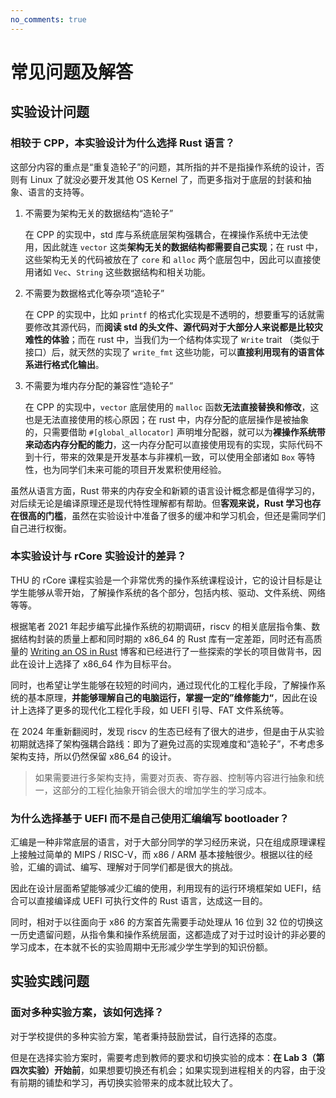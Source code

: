 ```yaml
---
no_comments: true
---
```


# 常见问题及解答

## 实验设计问题

### 相较于 CPP，本实验设计为什么选择 Rust 语言？

这部分内容的重点是“重复造轮子”的问题，其所指的并不是指操作系统的设计，否则有 Linux 了就没必要开发其他 OS Kernel 了，而更多指对于底层的封装和抽象、语言的支持等。

1. 不需要为架构无关的数据结构“造轮子”

    在 CPP 的实现中，std 库与系统底层架构强耦合，在裸操作系统中无法使用，因此就连 `vector` 这类**架构无关的数据结构都需要自己实现**；在 rust 中，这些架构无关的代码被放在了 `core` 和 `alloc` 两个底层包中，因此可以直接使用诸如 `Vec`、`String` 这些数据结构和相关功能。

2. 不需要为数据格式化等杂项“造轮子”

    在 CPP 的实现中，比如 `printf` 的格式化实现是不透明的，想要重写的话就需要修改其源代码，而**阅读 std 的头文件、源代码对于大部分人来说都是比较灾难性的体验**；而在 rust 中，当我们为一个结构体实现了 `Write` trait （类似于接口）后，就天然的实现了 `write_fmt` 这些功能，可以**直接利用现有的语言体系进行格式化输出**。

3. 不需要为堆内存分配的兼容性“造轮子”

    在 CPP 的实现中，`vector` 底层使用的 `malloc` 函数**无法直接替换和修改**，这也是无法直接使用的核心原因；在 rust 中，内存分配的底层操作是被抽象的，只需要借助 `#[global_allocator]` 声明堆分配器，就可以为**裸操作系统带来动态内存分配的能力**，这一内存分配可以直接使用现有的实现，实际代码不到十行，带来的效果是开发基本与非裸机一致，可以使用全部诸如 `Box` 等特性，也为同学们未来可能的项目开发累积使用经验。

虽然从语言方面，Rust 带来的内存安全和新颖的语言设计概念都是值得学习的，对后续无论是编译原理还是现代特性理解都有帮助。但**客观来说，Rust 学习也存在很高的门槛**，虽然在实验设计中准备了很多的缓冲和学习机会，但还是需同学们自己进行权衡。

### 本实验设计与 rCore 实验设计的差异？

THU 的 rCore 课程实验是一个非常优秀的操作系统课程设计，它的设计目标是让学生能够从零开始，了解操作系统的各个部分，包括内核、驱动、文件系统、网络等等。

根据笔者 2021 年起步编写此操作系统的初期调研，riscv 的相关底层指令集、数据结构封装的质量上都和同时期的 x86_64 的 Rust 库有一定差距，同时还有高质量的 [Writing an OS in Rust](https://os.phil-opp.com/) 博客和已经进行了一些探索的学长的项目做背书，因此在设计上选择了 x86_64 作为目标平台。

同时，也希望让学生能够在较短的时间内，通过现代化的工程化手段，了解操作系统的基本原理，**并能够理解自己的电脑运行，掌握一定的”维修能力“**，因此在设计上选择了更多的现代化工程化手段，如 UEFI 引导、FAT 文件系统等。

在 2024 年重新翻阅时，发现 riscv 的生态已经有了很大的进步，但是由于从实验初期就选择了架构强耦合路线：即为了避免过高的实现难度和“造轮子”，不考虑多架构支持，所以仍然保留 x86_64 的设计。

> 如果需要进行多架构支持，需要对页表、寄存器、控制等内容进行抽象和统一，这部分的工程化抽象开销会很大的增加学生的学习成本。

### 为什么选择基于 UEFI 而不是自己使用汇编编写 bootloader？

汇编是一种非常底层的语言，对于大部分同学的学习经历来说，只在组成原理课程上接触过简单的 MIPS / RISC-V，而 x86 / ARM 基本接触很少。根据以往的经验，汇编的调试、编写、理解对于同学们都是很大的挑战。

因此在设计层面希望能够减少汇编的使用，利用现有的运行环境框架如 UEFI，结合可以直接编译成 UEFI 可执行文件的 Rust 语言，达成这一目的。

同时，相对于以往面向于 x86 的方案首先需要手动处理从 16 位到 32 位的切换这一历史遗留问题，从指令集和操作系统层面，这都造成了对于过时设计的非必要的学习成本，在本就不长的实验周期中无形减少学生学到的知识份额。

## 实验实践问题

### 面对多种实验方案，该如何选择？

对于学校提供的多种实验方案，笔者秉持鼓励尝试，自行选择的态度。

但是在选择实验方案时，需要考虑到教师的要求和切换实验的成本：**在 Lab 3（第四次实验）开始前**，如果想要切换还有机会；如果实现到进程相关的内容，由于没有前期的铺垫和学习，再切换实验带来的成本就比较大了。
